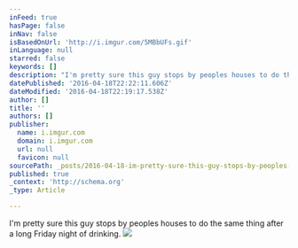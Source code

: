 ```yaml
---
inFeed: true
hasPage: false
inNav: false
isBasedOnUrl: 'http://i.imgur.com/5MBbUFs.gif'
inLanguage: null
starred: false
keywords: []
description: "I'm pretty sure this guy stops by peoples houses to do the same thing after a long Friday night of drinking."
datePublished: '2016-04-18T22:22:11.606Z'
dateModified: '2016-04-18T22:19:17.538Z'
author: []
title: ''
authors: []
publisher:
  name: i.imgur.com
  domain: i.imgur.com
  url: null
  favicon: null
sourcePath: _posts/2016-04-18-im-pretty-sure-this-guy-stops-by-peoples-houses-to-do-the-s.md
published: true
_context: 'http://schema.org'
_type: Article

---
```

I'm pretty sure this guy stops by peoples houses to do the same thing after a long Friday night of drinking.
![](http://i.imgur.com/5MBbUFs.gif)
